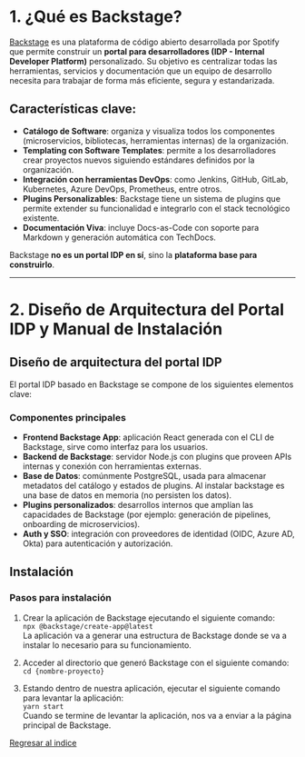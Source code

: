 # 1. ¿Qué es Backstage?

[Backstage](https://backstage.io/) es una plataforma de código abierto desarrollada por Spotify que permite construir un **portal para desarrolladores (IDP - Internal Developer Platform)** personalizado. Su objetivo es centralizar todas las herramientas, servicios y documentación que un equipo de desarrollo necesita para trabajar de forma más eficiente, segura y estandarizada.

## Características clave:

- **Catálogo de Software**: organiza y visualiza todos los componentes (microservicios, bibliotecas, herramientas internas) de la organización.
- **Templating con Software Templates**: permite a los desarrolladores crear proyectos nuevos siguiendo estándares definidos por la organización.
- **Integración con herramientas DevOps**: como Jenkins, GitHub, GitLab, Kubernetes, Azure DevOps, Prometheus, entre otros.
- **Plugins Personalizables**: Backstage tiene un sistema de plugins que permite extender su funcionalidad e integrarlo con el stack tecnológico existente.
- **Documentación Viva**: incluye Docs-as-Code con soporte para Markdown y generación automática con TechDocs.

Backstage **no es un portal IDP en sí**, sino la **plataforma base para construirlo**. 

---

# 2. Diseño de Arquitectura del Portal IDP y Manual de Instalación

## Diseño de arquitectura del portal IDP

El portal IDP basado en Backstage se compone de los siguientes elementos clave:

### Componentes principales

- **Frontend Backstage App**: aplicación React generada con el CLI de Backstage, sirve como interfaz para los usuarios.
- **Backend de Backstage**: servidor Node.js con plugins que proveen APIs internas y conexión con herramientas externas.
- **Base de Datos**: comúnmente PostgreSQL, usada para almacenar metadatos del catálogo y estados de plugins. Al instalar backstage es una base de datos en memoria (no persisten los datos).
- **Plugins personalizados**: desarrollos internos que amplían las capacidades de Backstage (por ejemplo: generación de pipelines, onboarding de microservicios).
- **Auth y SSO**: integración con proveedores de identidad (OIDC, Azure AD, Okta) para autenticación y autorización.

## Instalación
### Pasos para instalación
1. Crear la aplicación de Backstage ejecutando el siguiente comando:  
   `npx @backstage/create-app@latest`  
   La aplicación va a generar una estructura de Backstage donde se va a instalar lo necesario para su funcionamiento.

2. Acceder al directorio que generó Backstage con el siguiente comando:  
   `cd {nombre-proyecto}`

3. Estando dentro de nuestra aplicación, ejecutar el siguiente comando para levantar la aplicación:  
   `yarn start`  
   Cuando se termine de levantar la aplicación, nos va a enviar a la página principal de Backstage.


[Regresar al indice](./index.md)
